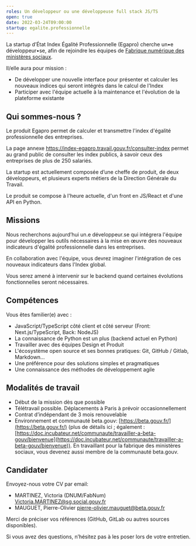 ```yaml
---
roles: Un développeur ou une développeuse full stack JS/TS
open: true
date: 2022-03-24T09:00:00
startup: egalite.professionnelle
---
```


La startup d’État Index Égalité Professionnelle (Egapro) cherche un•e développeur•se, afin de rejoindre les équipes de [Fabrique numérique des ministères sociaux](https://www.fabrique.social.gouv.fr).

Il/elle aura pour mission :

-   De développer une nouvelle interface pour présenter et calculer les nouveaux indices qui seront intégrés dans le calcul de l'Index
-   Participer avec l'équipe actuelle à la maintenance et l'évolution de la plateforme existante

## Qui sommes-nous ?

Le produit Egapro permet de calculer et transmettre l'index d'égalité professionnelle des entreprises.

La page annexe https://index-egapro.travail.gouv.fr/consulter-index permet au grand public de consulter les index publics, à savoir ceux des entreprises de plus de 250 salariés.

La startup est actuellement composée d’une cheffe de produit, de deux développeurs, et plusieurs experts métiers de la Direction Générale du Travail.

Le produit se compose à l'heure actuelle, d'un front en JS/React et d'une API en Python.

## Missions

Nous recherchons aujourd’hui un.e développeur.se qui intégrera l'équipe pour développer les outils nécessaires à la mise en œuvre des nouveaux indicateurs d'égalité professionnelle dans les entreprises.

En collaboration avec l'équipe, vous devrez imaginer l'intégration de ces nouveaux indicateurs dans l'Index global.

Vous serez amené à intervenir sur le backend quand certaines évolutions fonctionnelles seront nécessaires.

## Compétences

Vous êtes familier(e) avec :

-   JavaScript/TypeScript côté client et côté serveur (Front: Next.js/TypeScript, Back: NodeJS)
-   La connaissance de Python est un plus (backend actuel en Python)
-   Travailler avec des équipes Design et Produit
-   L'écosystème open source et ses bonnes pratiques: Git, GitHub / Gitlab, Markdown…
-   Une préférence pour des solutions simples et pragmatiques
-   Une connaissance des méthodes de développement agile

## Modalités de travail

-   Début de la mission dès que possible
-   Télétravail possible. Déplacements à Paris à prévoir occasionnellement
-   Contrat d’indépendant de 3 mois renouvelable
-   Environnement et communauté beta.gouv: [https://beta.gouv.fr/](https://beta.gouv.fr/) (plus de détails ici ; également : [https://doc.incubateur.net/communaute/travailler-a-beta-gouv/bienvenue](https://doc.incubateur.net/communaute/travailler-a-beta-gouv/bienvenue)). En travaillant pour la fabrique des ministères sociaux, vous devenez aussi membre de la communauté beta.gouv.

## Candidater

Envoyez-nous votre CV par email:

-   MARTINEZ, Victoria (DNUM/FabNum) <Victoria.MARTINEZ@sg.social.gouv.fr>
-   MAUGUET, Pierre-Olivier <pierre-olivier.mauguet@beta.gouv.fr>

Merci de préciser vos références (GitHub, GitLab ou autres sources disponibles).

Si vous avez des questions, n’hésitez pas à les poser lors de votre entretien.
